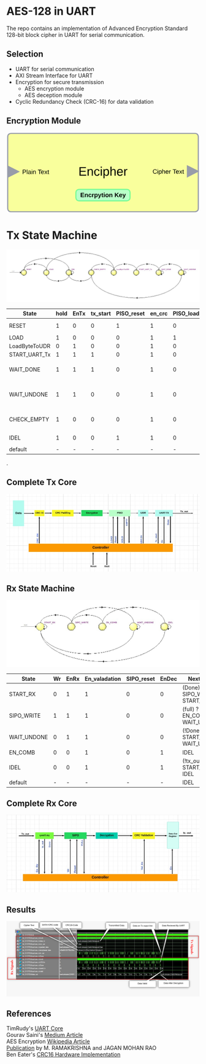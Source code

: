 # AES-128 in UART 
The repo contains an implementation of Advanced Encryption Standard 128-bit block cipher in UART for serial communication.
## Selection 
+ UART for serial communication
+ AXI Stream Interface for UART 
+ Encryption for secure transmission
  + AES encryption module
  + AES deception module
+ Cyclic Redundancy Check (CRC-16) for data validation

##  Encryption Module
![Takes 128Bit text input and generate cipher text of the same length](images/enryption.png)


# Tx State Machine 
![image1](https://github.com/Muslim-314/AES_over_UART/blob/main/images/Tx%20FSM.jpeg)


| **State**      | **hold** | **EnTx** | **tx_start** | **PISO_reset** | **en_crc** | **PISO_load** | **EN_UDR** | **Next State**                           |
|----------------|----------|----------|--------------|----------------|------------|---------------|------------|------------------------------------------|
| RESET          | 1        | 0        | 0            | 1              | 1          | 0             | 0          | (start) ? LOAD : IDEL                    |
| LOAD           | 1        | 0        | 0            | 0              | 1          | 1             | 0          | LoadByteToUDR                            |
| LoadByteToUDR  | 0        | 1        | 0            | 0              | 1          | 0             | 0          | START_UART_Tx                            |
| START_UART_Tx  | 1        | 1        | 1            | 0              | 1          | 0             | 1          | WAIT_DONE                                |
| WAIT_DONE      | 1        | 1        | 1            | 0              | 1          | 0             | 1          | (Done) ? WAIT_UNDONE : WAIT_DONE         |
| WAIT_UNDONE    | 1        | 1        | 0            | 0              | 1          | 0             | 1          | (!Done) ? CHECK_EMPTY : WAIT_UNDONE      |
| CHECK_EMPTY    | 1        | 0        | 0            | 0              | 1          | 0             | 0          | PISO_empty ? IDEL : LoadByteToUDR        |
| IDEL           | 1        | 0        | 0            | 1              | 1          | 0             | 0          | start ? LOAD : IDEL                      |
| default        | -        | -        | -            | -              | -          | -             | -          | RESET                                    |



.
## Complete Tx Core
![image](https://github.com/Muslim-314/AES_over_UART/blob/main/images/Tx.jpeg)

## Rx State Machine
![image1](https://github.com/Muslim-314/AES_over_UART/blob/main/images/Rx%20FSM.jpeg)

| **State**      | **Wr** | **EnRx** | **En_valadation** | **SIPO_reset** | **EnDec** | **Next State**                           |
|----------------|--------|----------|-------------------|----------------|-----------|------------------------------------------|
| START_RX       | 0      | 1        | 1                 | 0              | 0         | (Done) ? SIPO_WRITE : START_RX           |
| SIPO_WRITE     | 1      | 1        | 1                 | 0              | 0         | (full) ? EN_COMB : WAIT_UNDONE           |
| WAIT_UNDONE    | 0      | 1        | 1                 | 0              | 0         | (!Done) ? START_RX : WAIT_UNDONE         |
| EN_COMB        | 0      | 0        | 1                 | 0              | 1         | IDEL                                     |
| IDEL           | 0      | 0        | 1                 | 0              | 1         | (!tx_out) ? START_RX : IDEL              |
| default        | -      | -        | -                 | -              | -         | IDEL                                     |


## Complete Rx Core
![image](https://github.com/Muslim-314/AES_over_UART/blob/main/images/Rx.jpeg)

## Results
![image](https://github.com/Muslim-314/AES_over_UART/blob/main/images/WAVE_OUTPUT.png)

## References
TimRudy's [UART Core](https://github.com/TimRudy/uart-verilog?tab=readme-ov-file) <br />
Gourav Saini's [Medium Article](https://medium.com/@imgouravsaini/aes-algorithm-and-its-hardware-implementation-on-fpga-a-step-by-step-guide-2bef178db736)  <br />
AES Encryption [Wikipedia Article](https://en.wikipedia.org/wiki/Advanced_Encryption_Standard)  <br />
[Publication](https://informationsecurity.report/Resources/Whitepapers/1a0d13d0-83b3-46f3-b9b0-31c06caab19d_Implementation%20of%20AES%20Algorithm%20in%20UART%20Module%20for%20Secure%20Data%20Transmission.pdf) by M. RAMAKRISHNA and JAGAN MOHAN RAO  <br />
Ben Eater's [CRC16 Hardware Implementation](https://www.youtube.com/watch?v=sNkERQlK8j8&t=2809s&ab_channel=BenEater)

